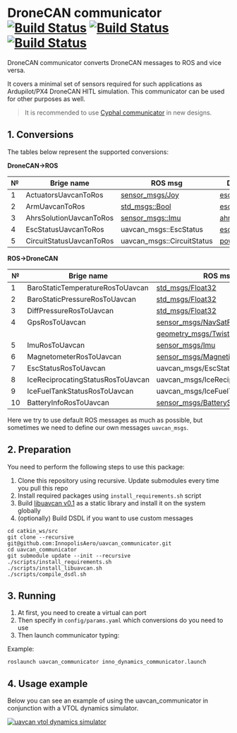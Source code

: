# DroneCAN communicator [![Build Status](https://build.ros.org/job/Ndev__uavcan_communicator__ubuntu_focal_amd64/badge/icon)](https://build.ros.org/job/Ndev__uavcan_communicator__ubuntu_focal_amd64/) [![Build Status](https://build.ros.org/job/Ndev_db__uavcan_communicator__debian_buster_amd64/badge/icon)](https://build.ros.org/job/Ndev_db__uavcan_communicator__debian_buster_amd64/) [![Build Status](https://build.ros.org/job/Mdev__uavcan_communicator__ubuntu_bionic_amd64/badge/icon)](https://build.ros.org/job/Mdev__uavcan_communicator__ubuntu_bionic_amd64/)

DroneCAN communicator converts DroneCAN messages to ROS and vice versa.

It covers a minimal set of sensors required for such applications as Ardupilot/PX4 DroneCAN HITL simulation. This communicator can be used for other purposes as well.

> It is recommended to use [Cyphal communicator](https://github.com/RaccoonlabDev/cyphal_communicator) in new designs.

## 1. Conversions

The tables below represent the supported conversions:

**DroneCAN->ROS**

| № | Brige name |ROS msg                               | DroneCAN msg                                     |
| - | ---------- | ------------------------------------ |----------------------------------------------- |
| 1 | ActuatorsUavcanToRos  | [sensor_msgs/Joy](https://docs.ros.org/en/api/sensor_msgs/html/msg/Joy.html)                       | [esc::RawCommand](https://legacy.uavcan.org/Specification/7._List_of_standard_data_types/#rawcommand)             |
| 2 | ArmUavcanToRos         | [std_msgs::Bool](http://docs.ros.org/en/noetic/api/std_msgs/html/msg/Bool.html)             | [esc::RawCommand](https://legacy.uavcan.org/Specification/7._List_of_standard_data_types/#rawcommand) |
| 3 | AhrsSolutionUavcanToRos | [sensor_msgs::Imu](http://docs.ros.org/en/melodic/api/sensor_msgs/html/msg/Imu.html)             | [ahrs::AhrsSolution](https://legacy.uavcan.org/Specification/7._List_of_standard_data_types/#solution) |
| 4 | EscStatusUavcanToRos | uavcan_msgs::EscStatus | [esc::Status](https://legacy.uavcan.org/Specification/7._List_of_standard_data_types/#status-2) |
| 5 | CircuitStatusUavcanToRos | uavcan_msgs::CircuitStatus | [power::CircuitStatus](https://legacy.uavcan.org/Specification/7._List_of_standard_data_types/#circuitstatus) |

**ROS->DroneCAN**

| № | Brige name | ROS msg                               | DroneCAN msg                                     |
| - | ---------- | ------------------------------------- |----------------------------------------------- |
| 1 | BaroStaticTemperatureRosToUavcan | [std_msgs/Float32](http://docs.ros.org/en/melodic/api/std_msgs/html/msg/Float32.html) | [air_data::StaticTemperature](https://dronecan.github.io/Specification/7._List_of_standard_data_types/#statictemperature) |
| 2 | BaroStaticPressureRosToUavcan | [std_msgs/Float32](http://docs.ros.org/en/melodic/api/std_msgs/html/msg/Float32.html) | [air_data::StaticPressure](https://legacy.uavcan.org/Specification/7._List_of_standard_data_types/#staticpressure)    |
| 3 | DiffPressureRosToUavcan | [std_msgs/Float32](http://docs.ros.org/en/melodic/api/std_msgs/html/msg/Float32.html) | [air_data::RawAirData](https://legacy.uavcan.org/Specification/7._List_of_standard_data_types/#rawairdata)        |
| 4 | GpsRosToUavcan | [sensor_msgs/NavSatFix](https://docs.ros.org/en/api/sensor_msgs/html/msg/NavSatFix.html) | [gnss::Fix](https://legacy.uavcan.org/Specification/7._List_of_standard_data_types/#fix)                   |
| | | [geometry_msgs/Twist](http://docs.ros.org/en/noetic/api/geometry_msgs/html/msg/Twist.html) | [gnss::Fix](https://legacy.uavcan.org/Specification/7._List_of_standard_data_types/#fix)                   |
| 5 | ImuRosToUavcan | [sensor_msgs/Imu](http://docs.ros.org/en/melodic/api/sensor_msgs/html/msg/Imu.html)                       | [ahrs::RawIMU](https://legacy.uavcan.org/Specification/7._List_of_standard_data_types/#rawimu)                |
| 6 | MagnetometerRosToUavcan | [sensor_msgs/MagneticField](http://docs.ros.org/en/melodic/api/sensor_msgs/html/msg/MagneticField.html)             | [ahrs::MagneticFieldStrength](https://legacy.uavcan.org/Specification/7._List_of_standard_data_types/#magneticfieldstrength) |
| 7 | EscStatusRosToUavcan | uavcan_msgs/EscStatus             | [esc::Status](https://legacy.uavcan.org/Specification/7._List_of_standard_data_types/#status-2) |
| 8 | IceReciprocatingStatusRosToUavcan | uavcan_msgs/IceReciprocatingStatus             | [ice::reciprocating::Status](https://legacy.uavcan.org/Specification/7._List_of_standard_data_types/#status-4) |
| 9 | IceFuelTankStatusRosToUavcan | uavcan_msgs/IceFuelTankStatus             | [ice::FuelTankStatus](https://legacy.uavcan.org/Specification/7._List_of_standard_data_types/#fueltankstatus) |
| 10 | BatteryInfoRosToUavcan | [sensor_msgs/BatteryState](http://docs.ros.org/en/melodic/api/sensor_msgs/html/msg/BatteryState.html)             | [power::BatteryInfo](https://legacy.uavcan.org/Specification/7._List_of_standard_data_types/#batteryinfo) |

Here we try to use default ROS messages as much as possible, but sometimes we need to define our own messages `uavcan_msgs`.

## 2. Preparation

You need to perform the following steps to use this package:

1. Clone this repository using recursive. Update submodules every time you pull this repo
2. Install required packages using `install_requirements.sh` script
3. Build [libuavcan v0.1](https://github.com/UAVCAN/libuavcan/tree/legacy-v0#using-in-a-gnulinux-application) as a static library and install it on the system globally
4. (optionally) Build DSDL if you want to use custom messages

```
cd catkin_ws/src
git clone --recursive git@github.com:InnopolisAero/uavcan_communicator.git
cd uavcan_communicator
git submodule update --init --recursive
./scripts/install_requirements.sh
./scripts/install_libuavcan.sh
./scripts/compile_dsdl.sh
```

## 3. Running

1. At first, you need to create a virtual can port
2. Then specify in `config/params.yaml` which conversions do you need to use
3. Then launch communicator typing:

Example:
```
roslaunch uavcan_communicator inno_dynamics_communicator.launch
```

## 4. Usage example

Below you can see an example of using the uavcan_communicator in conjunction with a VTOL dynamics simulator.

[![uavcan vtol dynamics simulator](https://img.youtube.com/vi/JmElAwgAoSc/0.jpg)](https://youtu.be/JmElAwgAoSc)